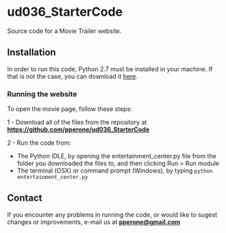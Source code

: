 # ud036_StarterCode
Source code for a Movie Trailer website.

## Installation
In order to run this code, Python 2.7 must be installed in your machine. If that is not the case, you can download it [here](https://www.python.org/downloads/).

### Running the website
To open the movie page, follow these steps:

1 - Download all of the files from the repository at **https://github.com/pperone/ud036_StarterCode**

2 - Run the code from:
* The Python IDLE, by opening the entertainment_center.py file from the folder you downloaded the files to, and then clicking Run > Run module
* The terminal (OSX) or command prompt (Windows), by typing `python entertainment_center.py`

## Contact
If you encounter any problems in running the code, or would like to sugest changes or improvements, e-mail us at **pperone@gmail.com**
